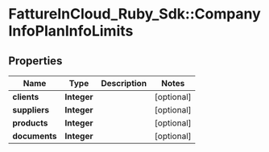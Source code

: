 # FattureInCloud_Ruby_Sdk::CompanyInfoPlanInfoLimits

## Properties

| Name | Type | Description | Notes |
| ---- | ---- | ----------- | ----- |
| **clients** | **Integer** |  | [optional] |
| **suppliers** | **Integer** |  | [optional] |
| **products** | **Integer** |  | [optional] |
| **documents** | **Integer** |  | [optional] |

